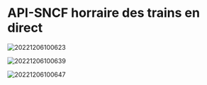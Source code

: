 # API-SNCF horraire des trains en direct

![20221206100623](https://user-images.githubusercontent.com/75996200/205868226-636ec26b-46bc-4a2a-b488-8468d79e2ef4.png)

![20221206100639](https://user-images.githubusercontent.com/75996200/205868247-85800bcf-eda4-4999-97ff-ff556e1b4ff2.png)

![20221206100647](https://user-images.githubusercontent.com/75996200/205868254-b5b375f4-e33f-4dcf-af9a-9ebd16335c9e.png)

